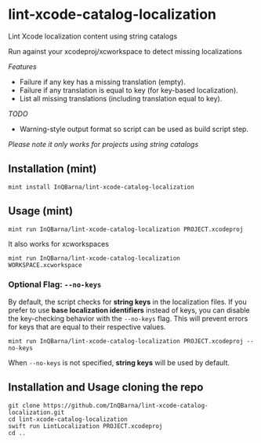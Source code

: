 # lint-xcode-catalog-localization

Lint Xcode localization content using string catalogs

Run against your xcodeproj/xcworkspace to detect missing localizations

*Features*

- Failure if any key has a missing translation (empty).
- Failure if any translation is equal to key (for key-based localization).
- List all missing translations (including translation equal to key).

*TODO*

- Warning-style output format so script can be used as build script step.


*Please note it only works for projects using string catalogs*

## Installation (mint)

```mint install InQBarna/lint-xcode-catalog-localization```

## Usage (mint)

```
mint run InQBarna/lint-xcode-catalog-localization PROJECT.xcodeproj
```

It also works for xcworkspaces

```
mint run InQBarna/lint-xcode-catalog-localization WORKSPACE.xcworkspace
```

### Optional Flag: `--no-keys`

By default, the script checks for **string keys** in the localization files. If you prefer to use **base localization identifiers** instead of keys, you can disable the key-checking behavior with the `--no-keys` flag. This will prevent errors for keys that are equal to their respective values.

```
mint run InQBarna/lint-xcode-catalog-localization PROJECT.xcodeproj --no-keys
```
When `--no-keys` is not specified, **string keys** will be used by default.

## Installation and Usage cloning the repo

```
git clone https://github.com/InQBarna/lint-xcode-catalog-localization.git
cd lint-xcode-catalog-localization
swift run LintLocalization PROJECT.xcodeproj
cd ..
```

